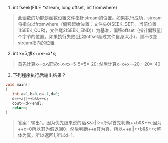 1.  int fseek(FILE *stream, long offset, int fromwhere)

> 此函数的功能是函数设置文件指针stream的位置。如果执行成功，stream将指向以fromwhere（偏移起始位置：文件头0(SEEK_SET)，当前位置1(SEEK_CUR)，文件尾2(SEEK_END)）为基准，偏移offset（指针偏移量）个字节的位置。如果执行失败(比如offset超过文件自身大小)，则不改变stream指向的位置

2. int x=5,求x+=x-=x*x;

> 首先计算x-=x*x即求x=x-x*x=5-5*5=-20;
> 然后计算x=x+x=-20+-20=-40

3. 下列程序执行后输出结果？
```c++
void main()
{
   int a=1,b=0,c=-1,d=0;
   d=++a||++b&&++c;
   cout<<d<<endl;
   return;
}
```
> 答案：输出1。因为优先级来说的话&&>||>=所以首先判断++b&&++c因为++c=0所以其为假返回0，然后判断++a其为真，所以++a||++b&&++c整体为真，所以返回1,所以d=1.

